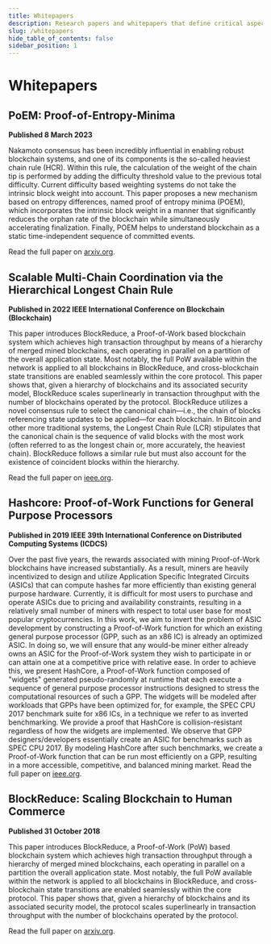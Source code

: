 ```yaml
---
title: Whitepapers
description: Research papers and whitepapers that define critical aspects of the Quai protocol.
slug: /whitepapers
hide_table_of_contents: false
sidebar_position: 1
---
```


# Whitepapers

## PoEM: Proof-of-Entropy-Minima

**Published 8 March 2023**

Nakamoto consensus has been incredibly influential in enabling robust blockchain systems, and one of its components is the so-called heaviest chain rule (HCR). Within this rule, the calculation of the weight of the chain tip is performed by adding the difficulty threshold value to the previous total difficulty. Current difficulty based weighting systems do not take the intrinsic block weight into account. This paper proposes a new mechanism based on entropy differences, named proof of entropy minima (POEM), which incorporates the intrinsic block weight in a manner that significantly reduces the orphan rate of the blockchain while simultaneously accelerating finalization. Finally, POEM helps to understand blockchain as a static time-independent sequence of committed events.

Read the full paper on [arxiv.org](https://arxiv.org/abs/2303.04305).

## Scalable Multi-Chain Coordination via the Hierarchical Longest Chain Rule

**Published in 2022 IEEE International Conference on Blockchain (Blockchain)**

This paper introduces BlockReduce, a Proof-of-Work based blockchain system which achieves high transaction throughput by means of a hierarchy of merged mined blockchains, each operating in parallel on a partition of the overall application state. Most notably, the full PoW available within the network is applied to all blockchains in BlockReduce, and cross-blockchain state transitions are enabled seamlessly within the core protocol. This paper shows that, given a hierarchy of blockchains and its associated security model, BlockReduce scales superlinearly in transaction throughput with the number of blockchains operated by the protocol. BlockReduce utilizes a novel consensus rule to select the canonical chain—i.e., the chain of blocks referencing state updates to be applied—for each blockchain. In Bitcoin and other more traditional systems, the Longest Chain Rule (LCR) stipulates that the canonical chain is the sequence of valid blocks with the most work (often referred to as the longest chain or, more accurately, the heaviest chain). BlockReduce follows a similar rule but must also account for the existence of coincident blocks within the hierarchy.

Read the full paper on [ieee.org](https://ieeexplore.ieee.org/document/9881846).

## Hashcore: Proof-of-Work Functions for General Purpose Processors

**Published in 2019 IEEE 39th International Conference on Distributed Computing Systems (ICDCS)**

Over the past five years, the rewards associated with mining Proof-of-Work blockchains have increased substantially. As a result, miners are heavily incentivized to design and utilize Application Specific Integrated Circuits (ASICs) that can compute hashes far more efficiently than existing general purpose hardware. Currently, it is difficult for most users to purchase and operate ASICs due to pricing and availability constraints, resulting in a relatively small number of miners with respect to total user base for most popular cryptocurrencies. In this work, we aim to invert the problem of ASIC development by constructing a Proof-of-Work function for which an existing general purpose processor (GPP, such as an x86 IC) is already an optimized ASIC. In doing so, we will ensure that any would-be miner either already owns an ASIC for the Proof-of-Work system they wish to participate in or can attain one at a competitive price with relative ease. In order to achieve this, we present HashCore, a Proof-of-Work function composed of "widgets" generated pseudo-randomly at runtime that each execute a sequence of general purpose processor instructions designed to stress the computational resources of such a GPP. The widgets will be modeled after workloads that GPPs have been optimized for, for example, the SPEC CPU 2017 benchmark suite for x86 ICs, in a technique we refer to as inverted benchmarking. We provide a proof that HashCore is collision-resistant regardless of how the widgets are implemented. We observe that GPP designers/developers essentially create an ASIC for benchmarks such as SPEC CPU 2017. By modeling HashCore after such benchmarks, we create a Proof-of-Work function that can be run most efficiently on a GPP, resulting in a more accessible, competitive, and balanced mining market.
Read the full paper on [ieee.org](https://ieeexplore.ieee.org/document/8884814).

## BlockReduce: Scaling Blockchain to Human Commerce

**Published 31 October 2018**

This paper introduces BlockReduce, a Proof-of-Work (PoW) based blockchain system which achieves high transaction throughput through a hierarchy of merged mined blockchains, each operating in parallel on a partition the overall application state. Most notably, the full PoW available within the network is applied to all blockchains in BlockReduce, and cross-blockchain state transitions are enabled seamlessly within the core protocol. This paper shows that, given a hierarchy of blockchains and its associated security model, the protocol scales superlinearly in transaction throughput with the number of blockchains operated by the protocol.

Read the full paper on [arxiv.org](https://arxiv.org/abs/1811.00125).
